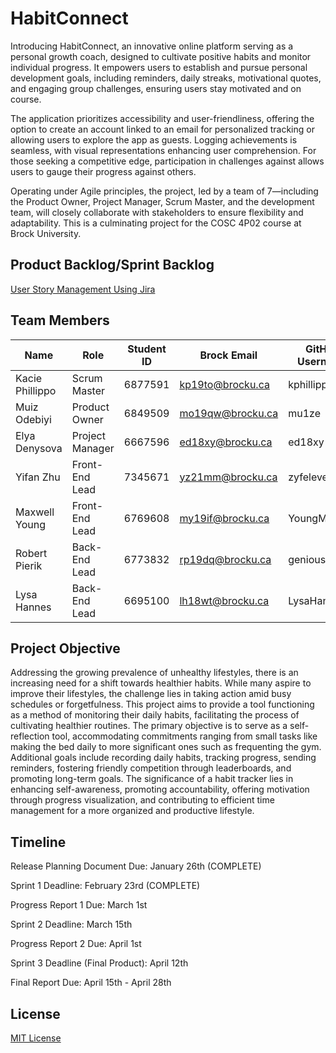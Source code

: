 # HabitConnect

Introducing HabitConnect, an innovative online platform serving as a personal growth coach, designed to cultivate positive habits and monitor individual progress. It empowers users to establish and pursue personal development goals, including reminders, daily streaks, motivational quotes, and engaging group challenges, ensuring users stay motivated and on course.

The application prioritizes accessibility and user-friendliness, offering the option to create an account linked to an email for personalized tracking or allowing users to explore the app as guests. Logging achievements is seamless, with visual representations enhancing user comprehension. For those seeking a competitive edge, participation in challenges against allows users to gauge their progress against others.

Operating under Agile principles, the project, led by a team of 7—including the Product Owner, Project Manager, Scrum Master, and the development team, will closely collaborate with stakeholders to ensure flexibility and adaptability. This is a culminating project for the COSC 4P02 course at Brock University.

## Product Backlog/Sprint Backlog

[User Story Management Using Jira](https://habittracker.atlassian.net/jira/software/projects/SCRUM/boards/1) 

## Team Members

| Name            | Role            | Student ID | Brock Email      | GitHub Username |
| --------------- | --------------- | ---------- | ---------------- | ------------    |
| Kacie Phillippo | Scrum Master    | 6877591    | kp19to@brocku.ca | kphillippo      |
| Muiz Odebiyi    | Product Owner   | 6849509    | mo19qw@brocku.ca | mu1ze           |
| Elya Denysova   | Project Manager | 6667596    | ed18xy@brocku.ca | ed18xy          |
| Yifan Zhu       | Front-End Lead  | 7345671    | yz21mm@brocku.ca | zyfeleven       |
| Maxwell Young   | Front-End Lead  | 6769608    | my19if@brocku.ca | YoungMaxwell    |
| Robert Pierik   | Back-End Lead   | 6773832    | rp19dq@brocku.ca | genious97       |
| Lysa Hannes     | Back-End Lead   | 6695100    | lh18wt@brocku.ca | LysaHannes      |

## Project Objective

Addressing the growing prevalence of unhealthy lifestyles, there is an increasing need for a shift towards healthier habits. While many aspire to improve their lifestyles, the challenge lies in taking action amid busy schedules or forgetfulness. This project aims to provide a tool functioning as a method of monitoring their daily habits, facilitating the process of cultivating healthier routines. The primary objective is to serve as a self-reflection tool, accommodating commitments ranging from small tasks like making the bed daily to more significant ones such as frequenting the gym. Additional goals include recording daily habits, tracking progress, sending reminders, fostering friendly competition through leaderboards, and promoting long-term goals. The significance of a habit tracker lies in enhancing self-awareness, promoting accountability, offering motivation through progress visualization, and contributing to efficient time management for a more organized and productive lifestyle.

## Timeline

Release Planning Document Due: January 26th (COMPLETE)

Sprint 1 Deadline: February 23rd (COMPLETE)

Progress Report 1 Due: March 1st

Sprint 2 Deadline: March 15th

Progress Report 2 Due: April 1st

Sprint 3 Deadline (Final Product): April 12th 

Final Report Due: April 15th - April 28th

## License

[MIT License](https://choosealicense.com/licenses/mit/)
